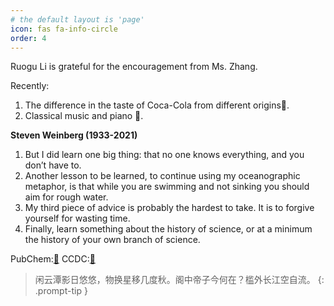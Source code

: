```yaml
---
# the default layout is 'page'
icon: fas fa-info-circle
order: 4
---
```


Ruogu Li is grateful for the encouragement from Ms. Zhang.


Recently:
1. The difference in the taste of Coca-Cola from different origins🥤.
2. Classical music and piano 🎹.

**Steven Weinberg (1933-2021)**
1. But I did learn one big thing: that no one knows everything, and you don’t have to.
2. Another lesson to be learned, to continue using my oceanographic metaphor, is that while you are swimming and not sinking you should aim for rough water.
3. My third piece of advice is probably the hardest to take. It is to forgive yourself for wasting time.
4. Finally, learn something about the history of science, or at a minimum the history of your own branch of science.

PubChem:[🔗](https://pubchem.ncbi.nlm.nih.gov/)
CCDC:[🔗]([CCDC](https://www.ccdc.cam.ac.uk/structures/))

> 闲云潭影日悠悠，物换星移几度秋。阁中帝子今何在？槛外长江空自流。
{: .prompt-tip }
